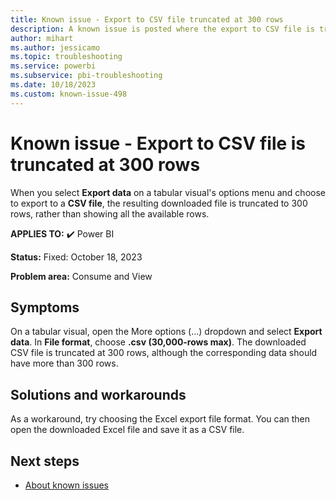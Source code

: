 ```yaml
---
title: Known issue - Export to CSV file truncated at 300 rows
description: A known issue is posted where the export to CSV file is truncated at 300 rows
author: mihart
ms.author: jessicamo
ms.topic: troubleshooting
ms.service: powerbi
ms.subservice: pbi-troubleshooting
ms.date: 10/18/2023
ms.custom: known-issue-498
---
```


# Known issue - Export to CSV file is truncated at 300 rows

When you select **Export data** on a tabular visual's options menu and choose to export to a **CSV file**, the resulting downloaded file is truncated to 300 rows, rather than showing all the available rows. 

**APPLIES TO:** ✔️ Power BI

**Status:** Fixed: October 18, 2023

**Problem area:** Consume and View

## Symptoms

On a tabular visual, open the More options (...) dropdown and select **Export data**.  In **File format**, choose **.csv (30,000-rows max)**. The downloaded CSV file is truncated at 300 rows, although the corresponding data should have more than 300 rows.

## Solutions and workarounds

As a workaround, try choosing the Excel export file format.  You can then open the downloaded Excel file and save it as a CSV file.

## Next steps

- [About known issues](/power-bi/troubleshoot/known-issues/power-bi-known-issues)
